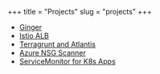 +++
title = "Projects"
slug = "projects"
+++

* [Ginger](https://medium.com/@neeltom92/ginger-a-proxy-middleware-and-global-rate-limiter-in-go-and-gin-8f056a230f97)
* [Istio ALB](https://medium.com/@neeltom92/istio-service-mesh-with-alb-in-eks-3c751ba5ff6)
* [Terragrunt and Atlantis](https://medium.com/@neeltom92/terraform-terragrunt-and-atlantis-66320333ead4)
* [Azure NSG Scanner](https://github.com/neeltom92/azure_nsg_scanner_golang)
* [ServiceMonitor for K8s Apps](https://github.com/neeltom92/service-monitor-prometheus)
